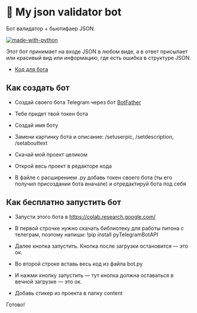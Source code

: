 # 🐬 My json validator bot

Бот валидатор + бьютифаер JSON.

[![made-with-python](https://img.shields.io/badge/Made%20with-Python-1f425f.svg)](https://www.python.org/)

Этот бот принимает на входе JSON в любом виде, а в ответ присылает или красивый вид или информацию, где есть ошибка в структуре JSON.

- [Код для бота](https://github.com/tacitcoast/QA-Studio/blob/main/Telegram-JSON-Validator-Bot/json_bot.py)

## Как создать бот
- Создай своего бота Telegram через бот [BotFather](https://t.me/BotFather)

- Тебе придет твой токен бота

- Создай имя боту

- Замени картинку бота и описание: /setuserpic, /setdescription, /setabouttext

- Скачай мой проект целиком

- Открой весь проект в редакторе кода

- В файле с расширением .py добавь токен своего бота (ты его получил присоздании бота вначале) и отредактируй бота под себя

## Как бесплатно запустить бот

- Запусти этого бота в https://colab.research.google.com/

- В первой строчке нужно скачать библиотеку для работы питона с телеграм, поэтому напиши:
!pip install pyTelegramBotAPI

- Далее кнопка запустить. Кнопка после загрузки остановится — это ок.

- Во второй строке вставь весь код из файла bot.py

- И нажми кнопку запустить — тут кнопка должна оставаться в вечной загрузке — это ок.

- Добавь стикер из проекта в папку content

Готово!

